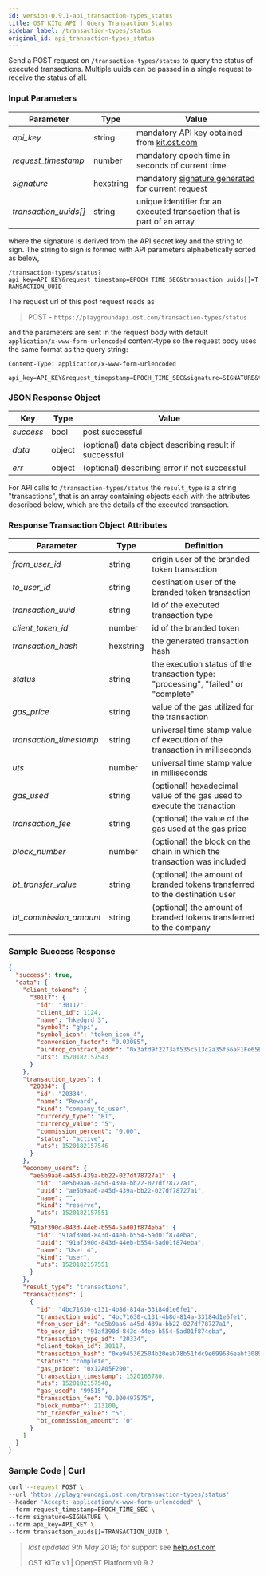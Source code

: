 ```yaml
---
id: version-0.9.1-api_transaction-types_status
title: OST KIT⍺ API | Query Transaction Status
sidebar_label: /transaction-types/status
original_id: api_transaction-types_status
---
```


Send a POST request on `/transaction-types/status` to query the status of executed transactions. Multiple uuids can be passed in a single request to receive the status of all.

### Input Parameters
| Parameter           | Type   | Value                                               |
|---------------------|--------|-----------------------------------------------------|
| _api_key_           | string    | mandatory API key obtained from [kit.ost.com](https://kit.ost.com) |
| _request_timestamp_ | number    | mandatory epoch time in seconds of current time |
| _signature_         | hexstring | mandatory [<u>signature generated</u>](2_98_API_AUTHENTICATION.md) for current request |
| _transaction_uuids[]_ | string | unique identifier for an executed transaction that is part of an array |

where the signature is derived from the API secret key and the string to sign. The string to sign is formed with API parameters alphabetically sorted as below,

`/transaction-types/status?api_key=API_KEY&request_timestamp=EPOCH_TIME_SEC&transaction_uuids[]=TRANSACTION_UUID`

The request url of this post request reads as

> POST - `https://playgroundapi.ost.com/transaction-types/status`

and the parameters are sent in the request body with default `application/x-www-form-urlencoded` content-type so the request body uses the same format as the query string:

```
Content-Type: application/x-www-form-urlencoded

api_key=API_KEY&request_timepstamp=EPOCH_TIME_SEC&signature=SIGNATURE&transaction_uuids[]=TRANSACTION_UUID

```

### JSON Response Object

| Key        | Type   | Value      |
|------------|--------|------------|
| _success_  | bool   | post successful |
| _data_     | object | (optional) data object describing result if successful   |
| _err_      | object | (optional) describing error if not successful |

For API calls to `/transaction-types/status` the `result_type` is a string "transactions", that is an array containing objects each with the attributes described below, which are the details of the executed transaction.

### Response Transaction Object Attributes

| Parameter           | Type   | Definition  |
|---------------------|--------|----------------------------------|
| _from_user_id_    | string | origin user of the branded token transaction   |
| _to_user_id_      | string | destination user of the branded token transaction  |
| _transaction_uuid_| string | id of the executed transaction type|
| _client_token_id_ | number | id of the branded token |
| _transaction_hash_ | hexstring | the generated transaction hash |
| _status_ | string | the execution status of the transaction type: "processing", "failed" or "complete" |
| _gas_price_ | string | value of the gas utilized for the transaction |
| _transaction_timestamp_  |string| universal time stamp value of execution of the transaction in milliseconds|
| _uts_  |number | universal time stamp value in  milliseconds|
| _gas_used_ | string | (optional) hexadecimal value of the gas used to execute the tranaction
| _transaction_fee_ | string | (optional) the value of the gas used at the gas price
| _block_number_ | number | (optional) the block on the chain in which the transaction was included
| _bt_transfer_value_ | string | (optional) the amount of branded tokens transferred to the destination user
| _bt_commission_amount_ | string | (optional) the amount of branded tokens transferred to the company

### Sample Success Response
```json
{
  "success": true,
  "data": {
    "client_tokens": {
      "30117": {
        "id": "30117",
        "client_id": 1124,
        "name": "hkedgrd 3",
        "symbol": "ghpi",
        "symbol_icon": "token_icon_4",
        "conversion_factor": "0.03085",
        "airdrop_contract_addr": "0x3afd9f2273af535c513c2a35f56aF1Fe65E1dBaA",
        "uts": 1520182157543
      }
    },
    "transaction_types": {
      "20334": {
        "id": "20334",
        "name": "Reward",
        "kind": "company_to_user",
        "currency_type": "BT",
        "currency_value": "5",
        "commission_percent": "0.00",
        "status": "active",
        "uts": 1520182157546
      }
    },
    "economy_users": {
      "ae5b9aa6-a45d-439a-bb22-027df78727a1": {
        "id": "ae5b9aa6-a45d-439a-bb22-027df78727a1",
        "uuid": "ae5b9aa6-a45d-439a-bb22-027df78727a1",
        "name": "",
        "kind": "reserve",
        "uts": 1520182157551
      },
      "91af390d-843d-44eb-b554-5ad01f874eba": {
        "id": "91af390d-843d-44eb-b554-5ad01f874eba",
        "uuid": "91af390d-843d-44eb-b554-5ad01f874eba",
        "name": "User 4",
        "kind": "user",
        "uts": 1520182157551
      }
    },
    "result_type": "transactions",
    "transactions": [
      {
        "id": "4bc71630-c131-4b8d-814a-33184d1e6fe1",
        "transaction_uuid": "4bc71630-c131-4b8d-814a-33184d1e6fe1",
        "from_user_id": "ae5b9aa6-a45d-439a-bb22-027df78727a1",
        "to_user_id": "91af390d-843d-44eb-b554-5ad01f874eba",
        "transaction_type_id": "20334",
        "client_token_id": 30117,
        "transaction_hash": "0xe945362504b20eab78b51fdc9e699686eabf3089d40ea57fe552d147ab11f1ba",
        "status": "complete",
        "gas_price": "0x12A05F200",
        "transaction_timestamp": 1520165780,
        "uts": 1520182157540,
        "gas_used": "99515",
        "transaction_fee": "0.000497575",
        "block_number": 213100,
        "bt_transfer_value": "5",
        "bt_commission_amount": "0"
      }
    ]
  }
}
```

### Sample Code | Curl
```bash
curl --request POST \
--url 'https://playgroundapi.ost.com/transaction-types/status'
--header 'Accept: application/x-www-form-urlencoded' \
--form request_timestamp=EPOCH_TIME_SEC \
--form signature=SIGNATURE \
--form api_key=API_KEY \
--form transaction_uuids[]=TRANSACTION_UUID \
```

>_last updated 9th May 2018_; for support see [<u>help.ost.com</u>](https://help.ost.com)
>
> OST KIT⍺ v1 | OpenST Platform v0.9.2
